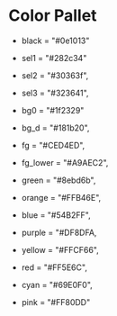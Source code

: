 # Color Pallet

- black = "#0e1013"
- sel1 = "#282c34"
- sel2 = "#30363f",
- sel3 = "#323641",

- bg0 = "#1f2329"
- bg_d = "#181b20",
- fg = "#CED4ED",
- fg_lower = "#A9AEC2",

- green = "#8ebd6b",
- orange = "#FFB46E",
- blue = "#54B2FF",

- purple = "#DF8DFA,

- yellow = "#FFCF66",
- red = "#FF5E6C",
- cyan = "#69E0F0",
- pink = "#FF80DD"
